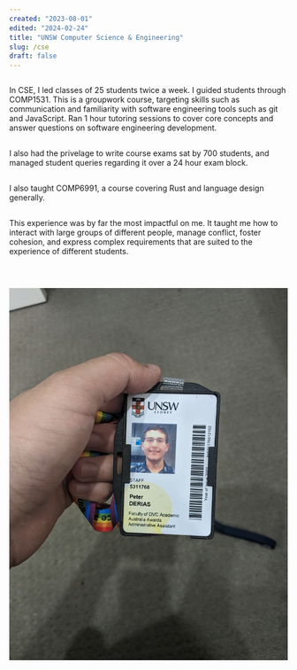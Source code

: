 ```yaml
---
created: "2023-08-01"
edited: "2024-02-24"
title: "UNSW Computer Science & Engineering"
slug: /cse
draft: false
---
```


<style>
    p {
        padding-bottom: 15px;
    }
    h3 {
        padding-top: 5px;
        font-size: var(--chakra-fontSizes-lg);
    }
    .content {
        display: flex;
        align-items: center;
        gap: 15px;
        @media (min-width: 1000px) {
            flex-direction: row;
        };
        @media (max-width: 1000px) {
            flex-direction: column;
        }
    }
    .badge {
        flex-grow: 1;
        justify-self: center;
        justify-content: center;
        @media (min-width: 1000px) {
            min-width: 20%;
        }
        @media (max-width: 1000px) {
            min-width: 80%;
        }
    }
</style>

<div class="content">

<div>

In CSE, I led classes of 25 students twice a week. I guided students through COMP1531. This is a groupwork course, targeting skills such as
communication and familiarity with software engineering tools such as git and JavaScript. Ran 1 hour tutoring sessions to cover core concepts
and answer questions on software engineering development.

I also had the privelage to write course exams sat by 700 students, and managed student queries regarding it over a 24 hour exam block.

I also taught COMP6991, a course covering Rust and language design generally.

This experience was by far the most impactful on me. It taught me how to interact with large groups of different people, manage conflict, foster
cohesion, and express complex requirements that are suited to the experience of different students.

</div>

<div class="badge">

![Peter's UNSW Badge](../images/unsw.jpg)

</div>

</div>
